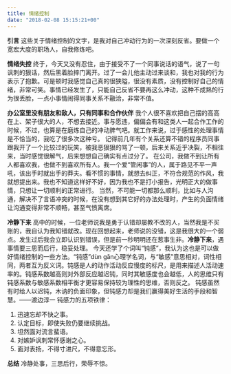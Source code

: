 ```yaml
---
title: 情绪控制
date: "2018-02-08 15:15:21+00"
---
```

**引言**
这些关于情绪控制的文字，是我对自己冲动行为的一次深刻反省。要做一个宽宏大度的职场人，自我修炼吧。

**情绪失控**
    终于，今天又没有忍住，由于接受不了一个同事说话的语气，说了一句讽刺的狠话，然后黑着脸摔门离开。过了一会儿他主动过来谈和，我也对我的行为表示了抱歉。可是顿时我感觉自己真的很狭隘，很没有素质，没有控制好自己的情绪，非常可笑。事情已经发生了，只能自己反省不要再这么冲动，这种不成熟的行为很丢脸，一点小事情闹得同事关系不融洽，非常不值。

**办公室里没有朋友和敌人，只有同事和合作伙伴**
    我个人很不喜欢把自己摆的高高在上、架子很大的人，不想去接近。事与愿违，偏偏会有和这类人一起合作工作的时候，不过，也算是在磨炼自己的冲动脾气吧。就工作来说，过于感性的处理事情是不恰当的，我吃了很多次这种亏。
    记得前几年有个关系还算不错的程序员同事跟我开了一个比较过的玩笑，被我恶狠狠的骂了一顿，后来关系近乎决裂，不相往来，当时感觉很解气，后来想想自己确实有点过分了。
    在公司，我做不到让所有人都喜欢我，也做不到喜欢所有人。我一个爱“管闲事”的人，属于路见不平一声吼，该出手时就出手的莽夫。看不惯的事情，就想去纠正，不符合规范的作风，我就想提出来。我也不知道这样好不好，因为我也不是打小报告，光明正大的做事情，只想让一切顺利的正常进行。
    当然，不可能一切都那么顺利，比如与人沟通，解决不了言语冲突的时候，在没有想到其它好的办法处理时，产生的负面情绪让沟通变得非常不顺畅，甚至气愤离席。

**冷静下来**
    高中的时候，一位老师说我是勇于认错却屡教不改的人，当然我是不买账的，我自认为我知错就改。现在回想起来，老师说的没错，这是我很大的一个弱点。发生过后我会立即认识到错误，但是前一秒明明还在惹事生非。**冷静下来**，遇事情要三思而后行，稳妥处理。
    今天还学了个词叫“钝感”，我认为这也是可以做好情绪控制的一些方法。“钝感”dùn gǎn心理学名词，与“敏感”意思相对，词性相同，两者互为反义词。钝感是人的动作活动反应慢度的标尺，是用来描述人活动速率的。钝感系数越高则对外部反应越迟钝，同时其敏感度也会越低，人的思维只有钝感系数与敏感系数相平衡才更容易保持较为理性的思维，否则反之。
钝感虽然有时给人以迟钝，木讷的负面印象，但钝感力却是我们赢得美好生活的手段和智慧。——渡边淳一
钝感力的五项铁律：
1. 迅速忘却不快之事。
2. 认定目标，即使失败仍要继续挑战。
3. 坦然面对流言蜚语。
4. 对嫉妒讽刺常怀感谢之心。
5. 面对表扬，不得寸进尺，不得意忘形。

**总结**
冷静处事，三思后行，荣辱不惊。
 